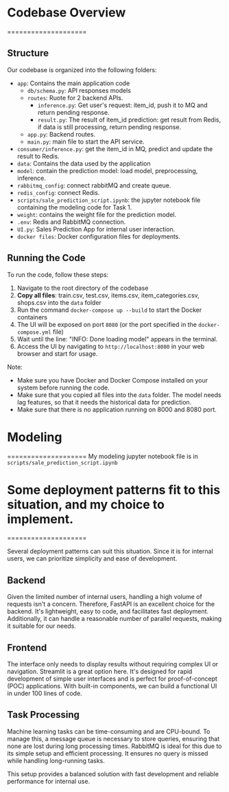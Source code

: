 # Codebase Overview
====================

## Structure
Our codebase is organized into the following folders:

* `app`: Contains the main application code
    + `db/schema.py`: API responses models
	+ `routes`: Ruote for 2 backend APIs.
        - `inference.py`: Get user's request: item_id, push it to MQ and return pending response.
        - `result.py`: The result of item_id prediction: get result from Redis, if data is still processing, return pending response.
	+ `app.py`: Backend routes.
    + `main.py`: main file to start the API service.
* `consumer/inference.py`: get the item_id in MQ, predict and update the result to Redis.
* `data`: Contains the data used by the application
* `model`: contain the prediction model: load model, preprocessing, inference.
* `rabbitmq_config`: connect rabbitMQ and create queue.
* `redis_config`: connect Redis.
* `scripts/sale_prediction_script.ipynb`: the jupyter notebook file containing the modeling code for Task 1.
* `weight`: contains the weight file for the prediction model.
* `.env`: Redis and RabbitMQ connection.
* `UI.py`: Sales Prediction App for internal user interaction.
* `docker files`: Docker configuration files for deployments.

## Running the Code
To run the code, follow these steps:

1. Navigate to the root directory of the codebase
2. **Copy all files**: train.csv, test.csv, items.csv, item_categories.csv, shops.csv into the `data` folder
3. Run the command `docker-compose up --build` to start the Docker containers
4. The UI will be exposed on port `8080` (or the port specified in the `docker-compose.yml` file)
5. Wait until the line: "INFO:    Done loading model" appears in the terminal.
6. Access the UI by navigating to `http://localhost:8080` in your web browser and start for usage.

Note:
- Make sure you have Docker and Docker Compose installed on your system before running the code.
- Make sure that you copied all files into the `data` folder. The model needs lag features, so that it needs the historical data for prediction.
- Make sure that there is no application running on 8000 and 8080 port.

# Modeling
====================
My modeling jupyter notebook file is in `scripts/sale_prediction_script.ipynb`

# Some deployment patterns fit to this situation, and my choice to implement.
====================

Several deployment patterns can suit this situation. Since it is for internal users, we can prioritize simplicity and ease of development.

## Backend
Given the limited number of internal users, handling a high volume of requests isn't a concern. Therefore, FastAPI is an excellent choice for the backend. It's lightweight, easy to code, and facilitates fast deployment. Additionally, it can handle a reasonable number of parallel requests, making it suitable for our needs.

## Frontend
The interface only needs to display results without requiring complex UI or navigation. Streamlit is a great option here. It's designed for rapid development of simple user interfaces and is perfect for proof-of-concept (POC) applications. With built-in components, we can build a functional UI in under 100 lines of code.

## Task Processing
Machine learning tasks can be time-consuming and are CPU-bound. To manage this, a message queue is necessary to store queries, ensuring that none are lost during long processing times. RabbitMQ is ideal for this due to its simple setup and efficient processing. It ensures no query is missed while handling long-running tasks.

This setup provides a balanced solution with fast development and reliable performance for internal use.
